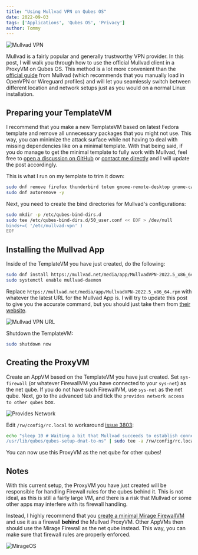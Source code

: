 ```yaml
---
title: "Using Mullvad VPN on Qubes OS"
date: 2022-09-03
tags: ['Applications', 'Qubes OS', 'Privacy']
author: Tommy
---
```


![Mullvad VPN](/images/mullvad-vpn-1.png)

Mullvad is a fairly popular and generally trustworthy VPN provider. In this post, I will walk you through how to use the official Mullvad client in a ProxyVM on Qubes OS. This method is a lot more convenient than the [official guide](https://mullvad.net/en/help/qubes-os-4-and-mullvad-vpn/) from Mullvad (which recommends that you manually load in OpenVPN or Wireguard profiles) and will let you seamlessly switch between different location and network setups just as you would on a normal Linux installation.

## Preparing your TemplateVM

I recommend that you make a new TemplateVM based on latest Fedora template and remove all unnecessary packages that you might not use. This way, you can minimize the attack surface while not having to deal with missing dependencies like on a minimal template. With that being said, if you do manage to get the minimal template to fully work with Mullvad, feel free to [open a discussion on GitHub](https://github.com/orgs/PrivSec-dev/discussions) or [contact me directly](https://tommytran.io/contact) and I will update the post accordingly.

This is what I run on my template to trim it down:
```bash
sudo dnf remove firefox thunderbird totem gnome-remote-desktop gnome-calendar gnome-disk-utility gnome-calculator gnome-connections gnome-weather gnome-contacts gnome-clocks gnome-maps gnome-screenshot gnome-logs gnome-characters gnome-font-viewer gnome-color-manager simple-scan keepassxc cheese baobab yelp evince* httpd mozilla* cups rygel -y
sudo dnf autoremove -y
```

Next, you need to create the bind directories for Mullvad's configurations:

```bash
sudo mkdir -p /etc/qubes-bind-dirs.d
sudo tee /etc/qubes-bind-dirs.d/50_user.conf << EOF > /dev/null
binds+=( '/etc/mullvad-vpn' )
EOF
```

## Installing the Mullvad App

Inside of the TemplateVM you have just created, do the following:

```bash
sudo dnf install https://mullvad.net/media/app/MullvadVPN-2022.5_x86_64.rpm
sudo systemctl enable mullvad-daemon
```

Replace `https://mullvad.net/media/app/MullvadVPN-2022.5_x86_64.rpm` with whatever the latest URL for the Mullvad App is. I will try to update this post to give you the accurate command, but you should just take them from [their website](https://mullvad.net/en/download/linux/).

![Mullvad VPN URL](/images/mullvad-vpn-2.png)

Shutdown the TemplateVM:

```bash
sudo shutdown now
```

## Creating the ProxyVM

Create an AppVM based on the TemplateVM you have just created. Set `sys-firewall` (or whatever FirewallVM you have connected to your `sys-net`) as the net qube. If you do not have such FirewallVM, use `sys-net` as the net qube. Next, go to the advanced tab and tick the `provides network access to other qubes` box.

![Provides Network](/images/provides-network.png)

Edit `/rw/config/rc.local` to workaround [issue 3803](https://github.com/mullvad/mullvadvpn-app/issues/3803):

```bash
echo "sleep 10 # Waiting a bit that Mullvad succeeds to establish connection
/usr/lib/qubes/qubes-setup-dnat-to-ns" | sudo tee -a /rw/config/rc.local
```

You can now use this ProxyVM as the net qube for other qubes!

## Notes

With this current setup, the ProxyVM you have just created will be responsible for handling Firewall rules for the qubes behind it. This is not ideal, as this is still a fairly large VM, and there is a risk that Mullvad or some other apps may interfere with its firewall handling.

Instead, I highly recommend that you [create a minimal Mirage FirewallVM](/posts/qubes/firewalling-with-mirageos-on-qubes-os/) and use it as a firewall **behind** the Mullvad ProxyVM. Other AppVMs then should use the Mirage Firewall as the net qube instead. This way, you can make sure that firewall rules are properly enforced.

![MirageOS](/images/mirageos.png)